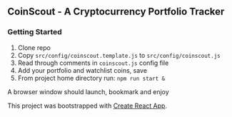 ## CoinScout - A Cryptocurrency Portfolio Tracker

### Getting Started

  1. Clone repo
  2. Copy `src/config/coinscout.template.js` to `src/config/coinscout.js`
  3. Read through comments in `coinscout.js` config file
  4. Add your portfolio and watchlist coins, save
  5. From project home directory run:  `npm run start &`
  
  A browser window should launch, bookmark and enjoy

This project was bootstrapped with [Create React App](https://github.com/facebookincubator/create-react-app).
